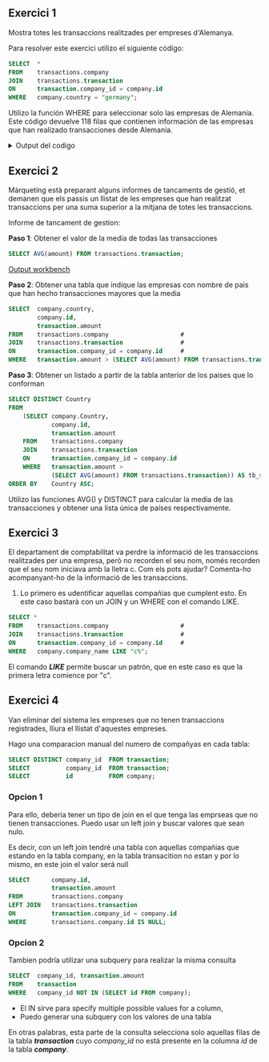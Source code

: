 

## Exercici 1

Mostra totes les transaccions realitzades per empreses d'Alemanya.

Para resolver este exercici utilizo el siguiente código: 

```sql
SELECT 	*
FROM 	transactions.company					 
JOIN 	transactions.transaction                
ON      transaction.company_id = company.id
WHERE	company.country = "germany";			
```

Utilizo la función WHERE para seleccionar solo las empresas de Alemania.
Este código devuelve 118 filas que contienen información de las empresas que han realizado transacciones desde Alemania.

<details>
	<summary>Output del codigo</summary>

![logo](prints/n1_ex1.png)
</details>

## Exercici 2

Màrqueting està preparant alguns informes de tancaments de gestió, et demanen que els passis un llistat de les empreses que han realitzat transaccions per una suma superior a la mitjana de totes les transaccions.

Informe de tancament de gestion: 

**Paso 1**: Obtener el valor de la media de todas las transacciones

```sql
SELECT AVG(amount) FROM transactions.transaction;
```

[Output workbench](prints/tabla1.md)

**Paso 2**: Obtener una tabla que indique las empresas con nombre de pais que han hecho transacciones mayores que la media

```sql
SELECT  company.country,
        company.id, 
        transaction.amount
FROM 	transactions.company					# 
JOIN 	transactions.transaction				# 
ON		transaction.company_id = company.id		# 
WHERE	transaction.amount > (SELECT AVG(amount) FROM transactions.transaction);
```

**Paso 3**: Obtener un listado a partir de la tabla anterior de los paises que lo conforman

```sql 
SELECT DISTINCT Country
FROM 
    (SELECT company.Country,
            company.id, 
            transaction.amount
    FROM 	transactions.company					 
    JOIN 	transactions.transaction				 
    ON		transaction.company_id = company.id		 
    WHERE	transaction.amount > 
            (SELECT AVG(amount) FROM transactions.transaction)) AS tb_sq
ORDER BY	Country ASC;
```
Utilizo las funciones AVG() y DISTINCT para calcular la media de las transacciones y obtener una lista única de países respectivamente.

## Exercici 3

El departament de comptabilitat va perdre la informació de les transaccions realitzades per una empresa, però no recorden el seu nom, només recorden que el seu nom iniciava amb la lletra c. Com els pots ajudar? Comenta-ho acompanyant-ho de la informació de les transaccions.

1. Lo primero es udentificar aquellas compañias que cumplent esto. En este caso bastarà con un JOIN y un WHERE con el comando LIKE.

```sql 
SELECT *
FROM 	transactions.company					# 
JOIN 	transactions.transaction				# 
ON		transaction.company_id = company.id		# 
WHERE   company.company_name LIKE "c%"; 
```
El comando _**LIKE**_ permite buscar un patrón, que en este caso es que la primera letra comience por "c".

## Exercici 4

Van eliminar del sistema les empreses que no tenen transaccions registrades, lliura el llistat d'aquestes empreses.

Hago una comparacion manual del numero de compañyas en cada tabla:  

```sql
SELECT DISTINCT company_id	FROM transaction;
SELECT          company_id	FROM transaction;
SELECT          id          FROM company;
```

### Opcion 1

Para ello, deberia tener un tipo de join en el que tenga las emprseas que no tienen transacciones. Puedo usar un left join y buscar valores que sean nulo. 

Es decir, con un left join tendré una tabla con aquellas compañias que estando en la tabla company, en la tabla transacition no estan y por lo mismo, en este join el valor será null

```sql
SELECT 		company.id, 
			transaction.amount
FROM 		transactions.company						
LEFT JOIN	transactions.transaction		 
ON			transaction.company_id = company.id		
WHERE 		transactions.company.id IS NULL;
```

### Opcion 2
Tambien podría utilizar una subquery para realizar la misma consulta

```sql
SELECT	company_id, transaction.amount
FROM	transaction
WHERE	company_id NOT IN (SELECT id FROM company);
```
- El IN sirve para specify multiple possible values for a column, 
- Puedo generar una subquery con los valores de una tabla

En otras palabras, esta parte de la consulta selecciona solo aquellas filas de la tabla _**transaction**_ cuyo _company_id_ no está presente en la columna _id_ de la tabla _**company**_.